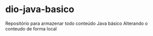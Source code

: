 # dio-java-basico
Repositório para armazenar todo conteúdo Java básico
Alterando o conteudo de forma local
